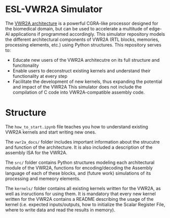 # ESL-VWR2A Simulator
The [VWR2A architecture](https://dl.acm.org/doi/abs/10.1145/3489517.3530980) is a powerful CGRA-like processor designed for the biomedical domain, but can be used to accelerate a multitude of edge-AI applications if programmed accordingly. This simulator repository models the different architectural components of VWR2A (RTL blocks, memories, processing elements, etc.) using Python structures. This repository serves to:
* Educate new users of the VWR2A architecutre on its full structure and funcitonality
* Enable users to deconstruct existing kernels and understand their functionality at every step
* Facilitate the development of new kernels, thus expanding the potential and impact of the VWR2A
This simulator does not include the compilation of C code into VWR2A-compatible assembly code.

# Structure
The `how_to_start.ipynb` file teaches you how to understand existing VWR2A kernels and start writing new ones.

The `vwr2a_docs/` folder includes important information about the strucutre and function of the architecture.
It is also included a description of the assembly ISA for the VWR2A.

The `src/` folder contains Python structures modeling each architectural module of the VWR2A, functions for encoding/decoding the Assembly language of each of these blocks, and (future work) simulations of its processing and memeory elements.

The `kernels/` folder contains all existing kernels written for the VWR2A, as well as insructions for using them. It is mandatory that every new kernel written for the VWR2A contains a README describing the usage of the kernel (i.e. expected inputs/outputs, how to initialize the Scalar Register File, where to write data and read the results in memory).

